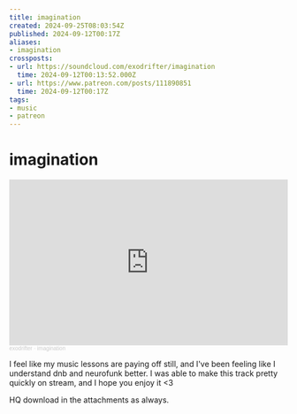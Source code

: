 ```yaml
---
title: imagination
created: 2024-09-25T08:03:54Z
published: 2024-09-12T00:17Z
aliases:
- imagination
crossposts:
- url: https://soundcloud.com/exodrifter/imagination
  time: 2024-09-12T00:13:52.000Z
- url: https://www.patreon.com/posts/111890851
  time: 2024-09-12T00:17Z
tags:
- music
- patreon
---
```


# imagination

<iframe width="100%" height="300" scrolling="no" frameborder="no" allow="autoplay" src="https://w.soundcloud.com/player/?url=https%3A//api.soundcloud.com/tracks/1914920711&color=%23ff5500&auto_play=false&hide_related=false&show_comments=true&show_user=true&show_reposts=false&show_teaser=true&visual=true"></iframe><div style="font-size: 10px; color: #cccccc;line-break: anywhere;word-break: normal;overflow: hidden;white-space: nowrap;text-overflow: ellipsis; font-family: Interstate,Lucida Grande,Lucida Sans Unicode,Lucida Sans,Garuda,Verdana,Tahoma,sans-serif;font-weight: 100;"><a href="https://soundcloud.com/exodrifter" title="exodrifter" target="_blank" style="color: #cccccc; text-decoration: none;">exodrifter</a> · <a href="https://soundcloud.com/exodrifter/imagination" title="imagination" target="_blank" style="color: #cccccc; text-decoration: none;">imagination</a></div>

I feel like my music lessons are paying off still, and I've been feeling like I understand dnb and neurofunk better. I was able to make this track pretty quickly on stream, and I hope you enjoy it <3

HQ download in the attachments as always.
